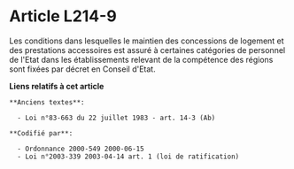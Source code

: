# Article L214-9

Les conditions dans lesquelles le maintien des concessions de logement et des prestations accessoires est assuré à certaines
catégories de personnel de l'Etat dans les établissements relevant de la compétence des régions sont fixées par décret en
Conseil d'Etat.

**Liens relatifs à cet article**

	**Anciens textes**:

	  - Loi n°83-663 du 22 juillet 1983 - art. 14-3 (Ab)

	**Codifié par**:

	  - Ordonnance 2000-549 2000-06-15
	  - Loi n°2003-339 2003-04-14 art. 1 (loi de ratification)
